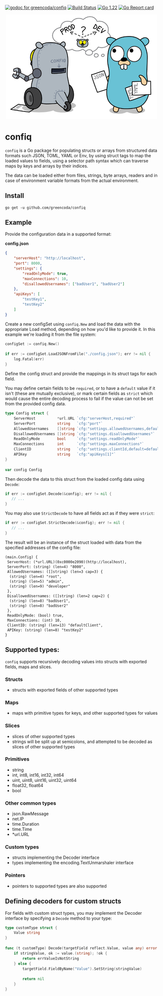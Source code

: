 [![godoc for greencoda/confiq][godoc-badge]][godoc-url]
[![Build Status][actions-badge]][actions-url]
[![Go 1.22][goversion-badge]][goversion-url]
[![Go Report card][goreportcard-badge]][goreportcard-url]

<p align="center"><img src=".github/splash_image.png" width="500"></p>

# confiq

`confiq` is a Go package for populating structs or arrays from structured data formats such JSON, TOML, YAML or Env, by using struct tags to map the loaded values to fields, using a selector path syntax which can traverse maps by keys and arrays by their indices.

The data can be loaded either from files, strings, byte arrays, readers and in case of environment variable formats from the actual environment.

## Install

```shell
go get -u github.com/greencoda/confiq
```

## Example

Provide the configuration data in a supported format:

**config.json**
``` json
{
    "serverHost": "http://localhost",
    "port": 8000,
    "settings": {
        "readOnlyMode": true,
        "maxConnections": 10,
        "disallowedUsernames": ["badUser1", "badUser2"]
    },
    "apiKeys": [
        "testKey1",
        "testKey2"
    ]
}
```

Create a new configSet using `confiq.New` and load the data with the appropriate Load method, depending on how you'd like to provide it.
In this example we're loading it from the file system:

``` go
configSet := confiq.New()

if err := configSet.LoadJSONFromFile("./config.json"); err != nil {
    log.Fatal(err)
}
```

Define the config struct and provide the mappings in its struct tags for each field.

You may define certain fields to be `required`, or to have a `default` value if it isn't (these are mutually exclusive),
or mark certain fields as `strict` which would cause the entire decoding process to fail if the value can not be set from the provided config data.

``` go
type Config struct {
	ServerHost          *url.URL `cfg:"serverHost,required"`
	ServerPort          string   `cfg:"port"`
	AllowedUsernames    []string `cfg:"settings.allowedUsernames,default=root;admin;developer"`
	DisallowedUsernames []string `cfg:"settings.disallowedUsernames"`
	ReadOnlyMode        bool     `cfg:"settings.readOnlyMode"`
	MaxConnections      int      `cfg:"settings.maxConnections"`
	ClientID            string   `cfg:"settings.clientId,default=defaultClient"`
	APIKey              string   `cfg:"apiKeys[1]"`
}

var config Config
```

Then decode the data to this struct from the loaded config data using `Decode`:

``` go
if err := configSet.Decode(&config); err != nil {
   // ...
}
```

You may also use `StrictDecode` to have all fields act as if they were `strict`:

``` go
if err := configSet.StrictDecode(&config); err != nil {
   // ...
}
```

The result will be an instance of the struct loaded with data from the specified addresses of the config file:
```
(main.Config) {
 ServerHost: (*url.URL)(0xc0000e2090)(http://localhost),
 ServerPort: (string) (len=4) "8000",
 AllowedUsernames: ([]string) (len=3 cap=3) {
  (string) (len=4) "root",
  (string) (len=5) "admin",
  (string) (len=9) "developer"
 },
 DisallowedUsernames: ([]string) (len=2 cap=2) {
  (string) (len=8) "badUser1",
  (string) (len=8) "badUser2"
 },
 ReadOnlyMode: (bool) true,
 MaxConnections: (int) 10,
 ClientID: (string) (len=13) "defaultClient",
 APIKey: (string) (len=8) "testKey2"
}
```

## Supported types:

`confiq` supports recursively decoding values into structs with exported fields, maps and slices.

### Structs
- structs with exported fields of other supported types

### Maps
- maps with primitive types for keys, and other supported types for values

### Slices
- slices of other supported types
- strings will be split up at semicolons, and attempted to be decoded as slices of other supported types

### Primitives
- string
- int, int8, int16, int32, int64
- uint, uint8, uint16, uint32, uint64
- float32, float64
- bool

### Other common types
- json.RawMessage
- net.IP
- time.Duration
- time.Time
- *url.URL

### Custom types
- structs implementing the Decoder interface
- types implementing the encoding.TextUnmarshaler interface

### Pointers
- pointers to supported types are also supported

## Defining decoders for custom structs
For fields with custom struct types, you may implement the Decoder interface by specifying a `Decode` method to your type:

```go
type customType struct {
	Value string
}

func (t customType) Decode(targetField reflect.Value, value any) error {
	if stringValue, ok := value.(string); !ok {
		return errValueIsNotString
	} else {
		targetField.FieldByName("Value").SetString(stringValue)

		return nil
	}
}
```

[godoc-badge]: https://pkg.go.dev/badge/github.com/greencoda/confiq
[godoc-url]: https://pkg.go.dev/github.com/greencoda/confiq
[actions-badge]: https://github.com/greencoda/confiq/actions/workflows/test.yml/badge.svg
[actions-url]: https://github.com/greencoda/confiq/actions/workflows/test.yml
[goversion-badge]: https://img.shields.io/badge/Go-1.22-%2300ADD8?logo=go
[goversion-url]: https://golang.org/doc/go1.22
[goreportcard-badge]: https://goreportcard.com/badge/github.com/greencoda/confiq
[goreportcard-url]: https://goreportcard.com/report/github.com/greencoda/confiq
